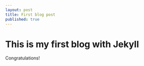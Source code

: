 ```yaml
---
layout: post
title: First blog post
published: true
---
```


# This is my first blog with Jekyll

Congratulations!
